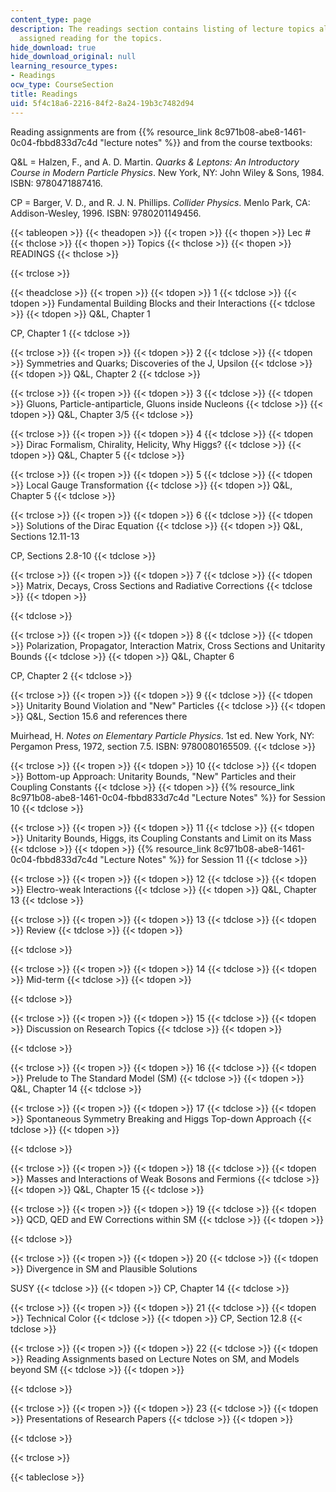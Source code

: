 ```yaml
---
content_type: page
description: The readings section contains listing of lecture topics along with the
  assigned reading for the topics.
hide_download: true
hide_download_original: null
learning_resource_types:
- Readings
ocw_type: CourseSection
title: Readings
uid: 5f4c18a6-2216-84f2-8a24-19b3c7482d94
---
```


Reading assignments are from {{% resource_link 8c971b08-abe8-1461-0c04-fbbd833d7c4d "lecture notes" %}} and from the course textbooks:

Q&L = Halzen, F., and A. D. Martin. _Quarks & Leptons: An Introductory Course in Modern Particle Physics_. New York, NY: John Wiley & Sons, 1984. ISBN: 9780471887416.

CP = Barger, V. D., and R. J. N. Phillips. _Collider Physics_. Menlo Park, CA: Addison-Wesley, 1996. ISBN: 9780201149456.

{{< tableopen >}}
{{< theadopen >}}
{{< tropen >}}
{{< thopen >}}
Lec #
{{< thclose >}}
{{< thopen >}}
Topics
{{< thclose >}}
{{< thopen >}}
READINGS
{{< thclose >}}

{{< trclose >}}

{{< theadclose >}}
{{< tropen >}}
{{< tdopen >}}
1
{{< tdclose >}}
{{< tdopen >}}
Fundamental Building Blocks and their Interactions
{{< tdclose >}}
{{< tdopen >}}
Q&L, Chapter 1  
  
CP, Chapter 1
{{< tdclose >}}

{{< trclose >}}
{{< tropen >}}
{{< tdopen >}}
2
{{< tdclose >}}
{{< tdopen >}}
Symmetries and Quarks; Discoveries of the J, Upsilon
{{< tdclose >}}
{{< tdopen >}}
Q&L, Chapter 2
{{< tdclose >}}

{{< trclose >}}
{{< tropen >}}
{{< tdopen >}}
3
{{< tdclose >}}
{{< tdopen >}}
Gluons, Particle-antiparticle, Gluons inside Nucleons
{{< tdclose >}}
{{< tdopen >}}
Q&L, Chapter 3/5
{{< tdclose >}}

{{< trclose >}}
{{< tropen >}}
{{< tdopen >}}
4
{{< tdclose >}}
{{< tdopen >}}
Dirac Formalism, Chirality, Helicity, Why Higgs?
{{< tdclose >}}
{{< tdopen >}}
Q&L, Chapter 5
{{< tdclose >}}

{{< trclose >}}
{{< tropen >}}
{{< tdopen >}}
5
{{< tdclose >}}
{{< tdopen >}}
Local Gauge Transformation
{{< tdclose >}}
{{< tdopen >}}
Q&L, Chapter 5
{{< tdclose >}}

{{< trclose >}}
{{< tropen >}}
{{< tdopen >}}
6
{{< tdclose >}}
{{< tdopen >}}
Solutions of the Dirac Equation
{{< tdclose >}}
{{< tdopen >}}
Q&L, Sections 12.11-13  
  
CP, Sections 2.8-10
{{< tdclose >}}

{{< trclose >}}
{{< tropen >}}
{{< tdopen >}}
7
{{< tdclose >}}
{{< tdopen >}}
Matrix, Decays, Cross Sections and Radiative Corrections
{{< tdclose >}}
{{< tdopen >}}

{{< tdclose >}}

{{< trclose >}}
{{< tropen >}}
{{< tdopen >}}
8
{{< tdclose >}}
{{< tdopen >}}
Polarization, Propagator, Interaction Matrix, Cross Sections and Unitarity Bounds
{{< tdclose >}}
{{< tdopen >}}
Q&L, Chapter 6  
  
CP, Chapter 2
{{< tdclose >}}

{{< trclose >}}
{{< tropen >}}
{{< tdopen >}}
9
{{< tdclose >}}
{{< tdopen >}}
Unitarity Bound Violation and "New" Particles
{{< tdclose >}}
{{< tdopen >}}
Q&L, Section 15.6 and references there  
  
Muirhead, H. _Notes on Elementary Particle Physics_. 1st ed. New York, NY: Pergamon Press, 1972, section 7.5. ISBN: 9780080165509.
{{< tdclose >}}

{{< trclose >}}
{{< tropen >}}
{{< tdopen >}}
10
{{< tdclose >}}
{{< tdopen >}}
Bottom-up Approach: Unitarity Bounds, "New" Particles and their Coupling Constants
{{< tdclose >}}
{{< tdopen >}}
{{% resource_link 8c971b08-abe8-1461-0c04-fbbd833d7c4d "Lecture Notes" %}} for Session 10
{{< tdclose >}}

{{< trclose >}}
{{< tropen >}}
{{< tdopen >}}
11
{{< tdclose >}}
{{< tdopen >}}
Unitarity Bounds, Higgs, its Coupling Constants and Limit on its Mass
{{< tdclose >}}
{{< tdopen >}}
{{% resource_link 8c971b08-abe8-1461-0c04-fbbd833d7c4d "Lecture Notes" %}} for Session 11
{{< tdclose >}}

{{< trclose >}}
{{< tropen >}}
{{< tdopen >}}
12
{{< tdclose >}}
{{< tdopen >}}
Electro-weak Interactions
{{< tdclose >}}
{{< tdopen >}}
Q&L, Chapter 13
{{< tdclose >}}

{{< trclose >}}
{{< tropen >}}
{{< tdopen >}}
13
{{< tdclose >}}
{{< tdopen >}}
Review
{{< tdclose >}}
{{< tdopen >}}

{{< tdclose >}}

{{< trclose >}}
{{< tropen >}}
{{< tdopen >}}
14
{{< tdclose >}}
{{< tdopen >}}
Mid-term
{{< tdclose >}}
{{< tdopen >}}

{{< tdclose >}}

{{< trclose >}}
{{< tropen >}}
{{< tdopen >}}
15
{{< tdclose >}}
{{< tdopen >}}
Discussion on Research Topics
{{< tdclose >}}
{{< tdopen >}}

{{< tdclose >}}

{{< trclose >}}
{{< tropen >}}
{{< tdopen >}}
16
{{< tdclose >}}
{{< tdopen >}}
Prelude to The Standard Model (SM)
{{< tdclose >}}
{{< tdopen >}}
Q&L, Chapter 14
{{< tdclose >}}

{{< trclose >}}
{{< tropen >}}
{{< tdopen >}}
17
{{< tdclose >}}
{{< tdopen >}}
Spontaneous Symmetry Breaking and Higgs Top-down Approach
{{< tdclose >}}
{{< tdopen >}}

{{< tdclose >}}

{{< trclose >}}
{{< tropen >}}
{{< tdopen >}}
18
{{< tdclose >}}
{{< tdopen >}}
Masses and Interactions of Weak Bosons and Fermions
{{< tdclose >}}
{{< tdopen >}}
Q&L, Chapter 15
{{< tdclose >}}

{{< trclose >}}
{{< tropen >}}
{{< tdopen >}}
19
{{< tdclose >}}
{{< tdopen >}}
QCD, QED and EW Corrections within SM
{{< tdclose >}}
{{< tdopen >}}

{{< tdclose >}}

{{< trclose >}}
{{< tropen >}}
{{< tdopen >}}
20
{{< tdclose >}}
{{< tdopen >}}
Divergence in SM and Plausible Solutions  
  
SUSY
{{< tdclose >}}
{{< tdopen >}}
CP, Chapter 14
{{< tdclose >}}

{{< trclose >}}
{{< tropen >}}
{{< tdopen >}}
21
{{< tdclose >}}
{{< tdopen >}}
Technical Color
{{< tdclose >}}
{{< tdopen >}}
CP, Section 12.8
{{< tdclose >}}

{{< trclose >}}
{{< tropen >}}
{{< tdopen >}}
22
{{< tdclose >}}
{{< tdopen >}}
Reading Assignments based on Lecture Notes on SM, and Models beyond SM
{{< tdclose >}}
{{< tdopen >}}

{{< tdclose >}}

{{< trclose >}}
{{< tropen >}}
{{< tdopen >}}
23
{{< tdclose >}}
{{< tdopen >}}
Presentations of Research Papers
{{< tdclose >}}
{{< tdopen >}}

{{< tdclose >}}

{{< trclose >}}

{{< tableclose >}}